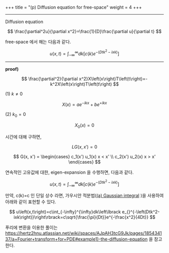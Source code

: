 +++
title = "(p) Diffusion equation for free-space"
weight = 4
+++

---

Diffusion equation

$$
\frac{\partial^2u}{\partial x^2}=\frac{1}{D}\frac{\partial u}{\partial t}
$$

free-space 에서 해는 다음과 같다.

$$
u\left(x,t\right)=\int_{-\infty}^{\infty}dk\left\lbrack c\left(k\right)e_{}^{-\left(Dtk^2-ixk\right)}\right\rbrack
$$

---

**proof)**

$$
\frac{\partial^2}{\partial x^2}X\left(x\right)T\left(t\right)=-k^2X\left(x\right)T\left(t\right)
$$

(1) $k\ne0$

$$
X\left(x\right)=ae_{}^{-ikx}+be_{}^{+i_{}kx}
$$

(2) $k_{0}=0$

$$
X_0\left(x\right)=0
$$

시간에 대해 구하면,

$$
LG(x, x') = 0
$$

$$
G(x, x') = 
\begin{cases}
    c_1(x') u_1(x)  x < x' \\
    c_2(x') u_2(x)  x > x'
\end{cases}
$$

연속적인 고유값에 대한, eigen-expansion 을 수행하면, 다음과 같다.

$$
u\left(x,t\right)=\int_{-\infty}^{\infty}dk\left\lbrack c\left(k\right)e_{}^{-\left(Dtk^2-ixk\right)}\right\rbrack
$$

만약, c(k)=c 인 단일 상수 라면, 가우시안 적분법([(a) Gaussian integral](https://www.notion.so/a-Gaussian-integral-1cc8bc3f140681639295fb6bf0fd44d6?pvs=21) )을 사용하여 아래와 같이 표현할 수 있다.

$$
u\left(x,t\right)=c\int_{-\infty}^{\infty}dk\left\lbrack e_{}^{-\left(Dtk^2-ixk\right)}\right\rbrack=c\sqrt{\frac{\pi}{Dt}}e^{-\frac{x^2}{4Dt}}
$$

푸리에 변환을 이용한 풀이는 [https://hertz2hnu.atlassian.net/wiki/spaces/AJpAH3tcG9Jk/pages/185434137/a+Fourier+transform+for+PDE#example1)-the-diffusion-equation](https://www.notion.so/a-Fourier-transform-for-PDE-1cc8bc3f1406812983a0c53d45e0e677?pvs=21) 을 참고한다.